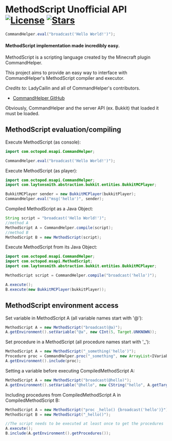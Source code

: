 MethodScript Unofficial API [![License](https://img.shields.io/github/license/hyperfresh/methodscript-api.svg)](LICENSE.txt) [![Stars](https://img.shields.io/github/stars/hyperfresh/methodscript-api.svg)]()
======
```java
CommandHelper.eval("broadcast('Hello World!')");
```
#### MethodScript implementation made incredibly easy.

MethodScript is a scripting language created by the Minecraft plugin CommandHelper.

This project aims to provide an easy way to interface with CommandHelper's MethodScript compiler and executor.

_Credits to_: LadyCailin and all of CommandHelper's contributors.

- [CommandHelper GitHub](https://github.com/sk89q/CommandHelper)

Obviously, CommandHelper and the server API (ex. Bukkit) that loaded it must be loaded.

MethodScript evaluation/compiling
------
Execute MethodScript (as console):
```java
import com.octopod.msapi.CommandHelper;

CommandHelper.eval("broadcast('Hello World!')");
```

Execute MethodScript (as player):
```java
import com.octopod.msapi.CommandHelper;
import com.laytonsmith.abstraction.bukkit.entities.BukkitMCPlayer;

BukkitMCPlayer sender = new BukkitMCPlayer(bukkitPlayer);
CommandHelper.eval("msg('hello')", sender);
```

Compiled MethodScript as a Java Object:
```java
String script = "broadcast('Hello World!')";
//method A
MethodScript A = CommandHelper.compile(script);
//method B
MethodScript B = new MethodScript(script);
```

Execute MethodScript from its Java Object:
```java
import com.octopod.msapi.CommandHelper;
import com.octopod.msapi.MethodScript;
import com.laytonsmith.abstraction.bukkit.entities.BukkitMCPlayer;

MethodScript script = CommandHelper.compile("broadcast('hello')");

A.execute();
B.execute(new BukkitMCPlayer(bukkitPlayer));
```

MethodScript environment access
------
Set variable in MethodScript A (all variable names start with '@'):
```java
MethodScript A = new MethodScript("broadcast(@a)");
A.getEnvironment().setVariable("@a", new CInt(5, Target.UNKNOWN));
```

Set procedure in a MethodScript (all procedure names start with '\_'):
```java
MethodScript A = new MethodScript("_something('hello')");
Procedure proc = CommandHelper.proc("_something", new ArrayList<IVariable>(), "broadcast('hello')");
A.getEnvironment().include(proc);
```

Setting a variable before executing CompiledMethodScript A:
```java
MethodScript A = new MethodScript("broadcast(@hello)");
A.getEnvironment().setVariable("@hello", new CString("hello", A.getTarget()));
```

Including procedures from CompiledMethodScript A in CompiledMethodScript B:
```java
MethodScript A = new MethodScript("proc _hello() {broadcast('hello')}");
MethodScript B = new MethodScript("_hello()");

//The script needs to be executed at least once to get the procedures
A.execute();
B.include(A.getEnvironment().getProcedures());
```
